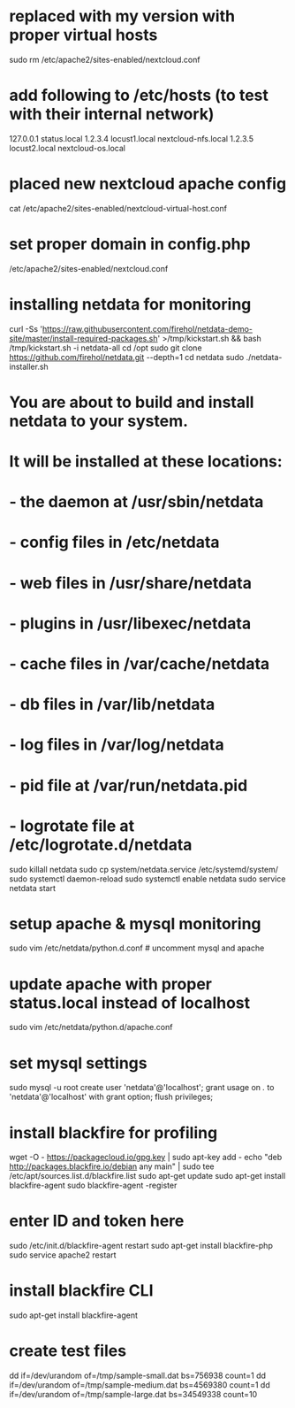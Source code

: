 # replaced with my version with proper virtual hosts
sudo rm /etc/apache2/sites-enabled/nextcloud.conf

# add following to /etc/hosts (to test with their internal network)
127.0.0.1       status.local
1.2.3.4	locust1.local nextcloud-nfs.local
1.2.3.5	locust2.local nextcloud-os.local

# placed new nextcloud apache config
cat /etc/apache2/sites-enabled/nextcloud-virtual-host.conf

# set proper domain in config.php
/etc/apache2/sites-enabled/nextcloud.conf

# installing netdata for monitoring
curl -Ss 'https://raw.githubusercontent.com/firehol/netdata-demo-site/master/install-required-packages.sh' >/tmp/kickstart.sh && bash /tmp/kickstart.sh -i netdata-all
cd /opt
sudo git clone https://github.com/firehol/netdata.git --depth=1
cd netdata
sudo ./netdata-installer.sh

#  You are about to build and install netdata to your system.
#
#  It will be installed at these locations:
#
#   - the daemon     at /usr/sbin/netdata
#   - config files   in /etc/netdata
#   - web files      in /usr/share/netdata
#   - plugins        in /usr/libexec/netdata
#   - cache files    in /var/cache/netdata
#   - db files       in /var/lib/netdata
#   - log files      in /var/log/netdata
#   - pid file       at /var/run/netdata.pid
#   - logrotate file at /etc/logrotate.d/netdata

sudo killall netdata
sudo cp system/netdata.service /etc/systemd/system/
sudo systemctl daemon-reload
sudo systemctl enable netdata
sudo service netdata start


# setup apache & mysql monitoring
sudo vim /etc/netdata/python.d.conf # uncomment mysql and apache
# update apache with proper status.local instead of localhost
sudo vim /etc/netdata/python.d/apache.conf
# set mysql settings
sudo mysql -u root
create user 'netdata'@'localhost';
grant usage on *.* to 'netdata'@'localhost' with grant option;
flush privileges;

# install blackfire for profiling
wget -O - https://packagecloud.io/gpg.key | sudo apt-key add -
echo "deb http://packages.blackfire.io/debian any main" | sudo tee /etc/apt/sources.list.d/blackfire.list
sudo apt-get update
sudo apt-get install blackfire-agent
sudo blackfire-agent -register
# enter ID and token here
sudo /etc/init.d/blackfire-agent restart
sudo apt-get install blackfire-php
sudo service apache2 restart

# install blackfire CLI
sudo apt-get install blackfire-agent

# create test files
dd if=/dev/urandom of=/tmp/sample-small.dat bs=756938 count=1 
dd if=/dev/urandom of=/tmp/sample-medium.dat bs=4569380 count=1
dd if=/dev/urandom of=/tmp/sample-large.dat bs=34549338 count=10
